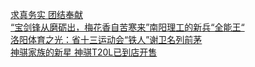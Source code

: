   
[求真务实 团结奉献](http://www.dianyue.me/archives/111/zxi171oaow7brtog/)  
[“宝剑锋从磨砺出，梅花香自苦寒来”南阳理工的新兵“全能王“](http://www.dianyue.me/archives/677/owwip9cv4fy9qyns/)  
[洛阳体育之光：省十三运动会“铁人”谢卫名列前茅](http://www.dianyue.me/archives/218/b56x6wgmwt83zevv/)  
[神骐家族的新星 神骐T20L已到店开售](http://www.dianyue.me/archives/094/px7bs680nkz0zc2r/)